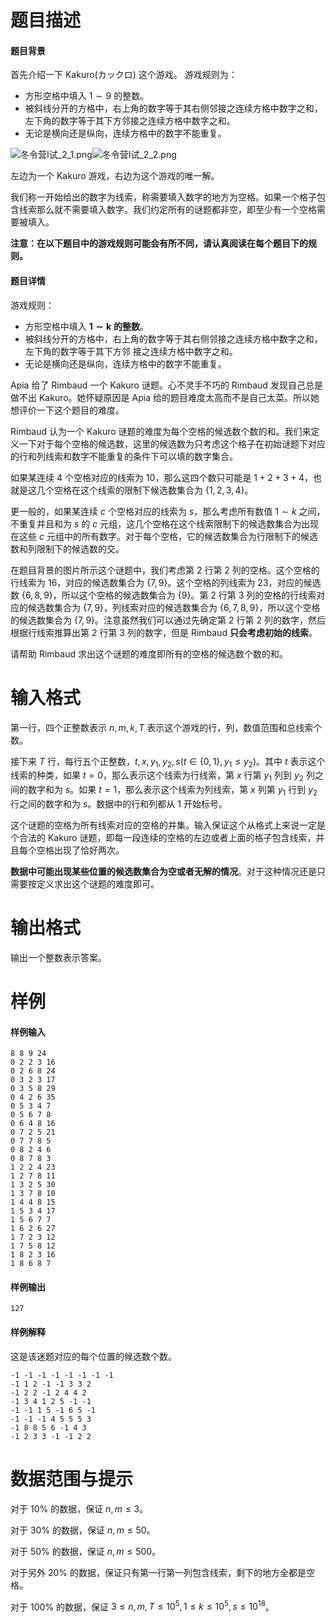 
# 题目描述

#### 题目背景

首先介绍一下 Kakuro(カックロ) 这个游戏。
游戏规则为：
- 方形空格中填入 $1\sim 9$ 的整数。
- 被斜线分开的方格中，右上角的数字等于其右侧邻接之连续方格中数字之和，左下角的数字等于其下方邻接之连续方格中数字之和。
- 无论是横向还是纵向，连续方格中的数字不能重复。

![冬令营I试_2_1.png](/source/loj/3143/img/aHR0cHM6Ly9sb2otaW1nLnVweXVuLm1lbmNpLm1lbXNldDAuY24vMjAxOS8wNS8yMy81Y2U2MjBhZmMwNjQ4LnBuZw==.png)![冬令营I试_2_2.png](/source/loj/3143/img/aHR0cHM6Ly9sb2otaW1nLnVweXVuLm1lbmNpLm1lbXNldDAuY24vMjAxOS8wNS8yMy81Y2U2MjBiMDY1N2MyLnBuZw==.png)

左边为一个 Kakuro 游戏，右边为这个游戏的唯一解。

我们称一开始给出的数字为线索，称需要填入数字的地方为空格。如果一个格子包含线索那么就不需要填入数字。我们约定所有的谜题都非空，即至少有一个空格需要被填入。

**注意：在以下题目中的游戏规则可能会有所不同，请认真阅读在每个题目下的规则。**

#### 题目详情

游戏规则：
- 方形空格中填入 $\mathbf{1\sim k}$ **的整数**。
- 被斜线分开的方格中，右上角的数字等于其右侧邻接之连续方格中数字之和，左下角的数字等于其下方邻
接之连续方格中数字之和。
- 无论是横向还是纵向，连续方格中的数字不能重复。

Apia 给了 Rimbaud 一个 Kakuro 谜题。心不灵手不巧的 Rimbaud 发现自己总是做不出 Kakuro。她怀疑原因是 Apia 给的题目难度太高而不是自己太菜。所以她想评价一下这个题目的难度。

Rimbaud 认为一个 Kakuro 谜题的难度为每个空格的候选数个数的和。我们来定义一下对于每个空格的候选数，这里的候选数为只考虑这个格子在初始谜题下对应的行和列线索和数字不能重复的条件下可以填的数字集合。

如果某连续 $4$ 个空格对应的线索为 $10$，那么这四个数只可能是 $1 + 2 + 3 + 4$，也就是这几个空格在这个线索的限制下候选数集合为 $\{1,2,3,4\}$。

更一般的，如果某连续 $c$ 个空格对应的线索为 $s$，那么考虑所有数值 $1\sim k$ 之间，不重复并且和为 $s$ 的 $c$ 元组，这几个空格在这个线索限制下的候选数集合为出现在这些 $c$ 元组中的所有数字。对于每个空格，它的候选数集合为行限制下的候选数和列限制下的候选数的交。

在题目背景的图片所示这个谜题中，我们考虑第 $2$ 行第 $2$ 列的空格。这个空格的行线索为 $16$，对应的候选数集合为 $\{7,9\}$。这个空格的列线索为 $23$，对应的候选数 $\{6,8,9\}$，所以这个空格的候选数集合为 $\{9\}$。第 $2$ 行第 $3$ 列的空格的行线索对应的候选数集合为 $\{7, 9\}$，列线索对应的候选数集合为 $\{6,7,8,9\}$，所以这个空格的候选数集合为 $\{7, 9\}$。注意虽然我们可以通过先确定第 $2$ 行第 $2$ 列的数字，然后根据行线索推算出第 $2$ 行第 $3$ 列的数字，但是 Rimbaud **只会考虑初始的线索**。

请帮助 Rimbaud 求出这个谜题的难度即所有的空格的候选数个数的和。


# 输入格式

第一行，四个正整数表示 $n,m,k,T$ 表示这个游戏的行，列，数值范围和总线索个数。

接下来 $T$ 行，每行五个正整数，$t,x,y_1,y_2,s(t\in \{0,1\}, y_1\le y_2)$。其中 $t$ 表示这个线索的种类，如果 $t = 0$，那么表示这个线索为行线索，第 $x$ 行第 $y_1$ 列到 $y_2$ 列之间的数字和为 $s$。如果 $t = 1$，那么表示这个线索为列线索，第 $x$ 列第 $y_1$ 行到 $y_2$ 行之间的数字和为 $s$。数据中的行和列都从 $1$ 开始标号。

这个谜题的空格为所有线索对应的空格的并集。输入保证这个从格式上来说一定是个合法的 Kakuro 谜题，即每一段连续的空格的左边或者上面的格子包含线索，并且每个空格出现了恰好两次。

**数据中可能出现某些位置的候选数集合为空或者无解的情况**。对于这种情况还是只需要按定义求出这个谜题的难度即可。


# 输出格式

输出一个整数表示答案。

# 样例

#### 样例输入

```plain
8 8 9 24
0 2 2 3 16
0 2 6 8 24
0 3 2 3 17
0 3 5 8 29
0 4 2 6 35
0 5 3 4 7
0 5 6 7 8
0 6 4 8 16
0 7 2 5 21
0 7 7 8 5
0 8 2 4 6
0 8 7 8 3
1 2 2 4 23
1 2 7 8 11
1 3 2 5 30
1 3 7 8 10
1 4 4 8 15
1 5 3 4 17
1 5 6 7 7
1 6 2 6 27
1 7 2 3 12
1 7 5 8 12
1 8 2 3 16
1 8 6 8 7
```

#### 样例输出

```plain
127
```

#### 样例解释

这是该迷题对应的每个位置的候选数个数。

```plain
-1 -1 -1 -1 -1 -1 -1 -1
-1 1 2 -1 -1 3 3 2
-1 2 2 -1 2 4 4 2
-1 3 4 1 2 5 -1 -1
-1 -1 1 5 -1 6 5 -1
-1 -1 -1 4 5 5 5 3
-1 8 8 5 6 -1 4 3
-1 2 3 3 -1 -1 2 2
```

# 数据范围与提示

对于 $10\%$ 的数据，保证 $n, m\le 3$。

对于 $30\%$ 的数据，保证 $n, m\le 50$。

对于 $50\%$ 的数据，保证 $n, m\le 500$。

对于另外 $20\%$ 的数据，保证只有第一行第一列包含线索，剩下的地方全都是空格。

对于 $100\%$ 的数据，保证 $3\le n, m, T\le 10^5, 1\le k \le 10^5, s\le 10^{18}$。

